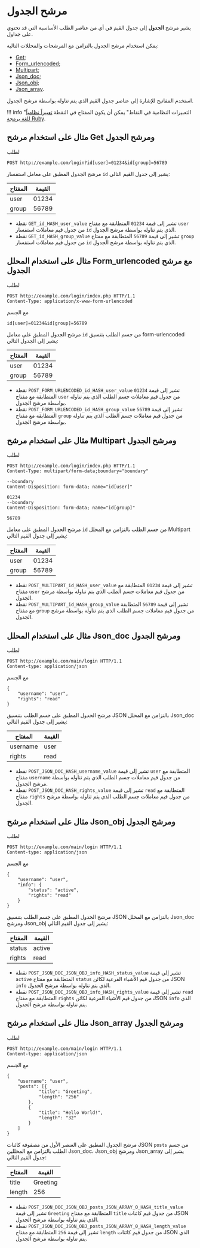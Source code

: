 [link-ruby]:        http://ruby-doc.org/core-2.6.1/doc/regexp_rdoc.html

[anchor1]:      #the-example-of-using-the-get-filter-and-the-hash-filter
[anchor2]:      #the-example-of-using-the-formurlencoded-parser-with-the-hash-filter
[anchor3]:      #the-example-of-using-the-multipart-filter-and-the-hash-filter
[anchor4]:      #the-example-of-using-the-jsondoc-parser-and-the-hash-filter
[anchor5]:      #the-example-of-using-the-jsonobj-filter-and-the-hash-filter
[anchor6]:      #the-example-of-using-the-jsonarray-filter-and-the-hash-filter

# مرشح الجدول

يشير مرشح **الجدول** إلى جدول القيم في أي من عناصر الطلب الأساسية التي قد تحتوي على جداول.

يمكن استخدام مرشح الجدول بالتزامن مع المرشحات والمحللات التالية:
* [Get][anchor1];
* [Form_urlencoded][anchor2];
* [Multipart][anchor3];
* [Json_doc][anchor4];
* [Json_obj][anchor5];
* [Json_array][anchor6].

استخدم المفاتيح للإشارة إلى عناصر جدول القيم الذي يتم تناوله بواسطة مرشح الجدول.

!!! info "التعبيرات النظامية في النقاط"
    يمكن أن يكون المفتاح في النقطة [تعبيراً نظامياً للغة برمجة Ruby][link-ruby].

## مثال على استخدام مرشح Get ومرشح الجدول

لطلب

```
POST http://example.com/login?id[user]=01234&id[group]=56789 
```

مرشح الجدول المطبق على معامل استفسار `id` يشير إلى جدول القيم التالي:

| المفتاح | القيمة  |
|-------|--------|
| user  | 01234  |
| group | 56789  |

* نقطة `GET_id_HASH_user_value` تشير إلى قيمة `01234` المتطابقة مع مفتاح `user` من جدول قيم معاملات استفسار `id` الذي يتم تناوله بواسطة مرشح الجدول.
* نقطة `GET_id_HASH_group_value` تشير إلى قيمة `56789` المتطابقة مع مفتاح `group` من جدول قيم معاملات استفسار `id` الذي يتم تناوله بواسطة مرشح الجدول.

## مثال على استخدام المحلل Form_urlencoded مع مرشح الجدول

لطلب

```
POST http://example.com/login/index.php HTTP/1.1
Content-Type: application/x-www-form-urlencoded
```

مع الجسم

```
id[user]=01234&id[group]=56789
```

مرشح الجدول المطبق على معامل `id` من جسم الطلب بتنسيق form-urlencoded يشير إلى الجدول التالي:

| المفتاح | القيمة  |
|-------|--------|
| user  | 01234  |
| group | 56789  |

* نقطة `POST_FORM_URLENCODED_id_HASH_user_value` تشير إلى قيمة `01234` المتطابقة مع مفتاح `user` من جدول قيم معاملات جسم الطلب الذي يتم تناوله بواسطة مرشح الجدول.
* نقطة `POST_FORM_URLENCODED_id_HASH_group_value` تشير إلى قيمة `56789` المتطابقة مع مفتاح `group` من جدول قيم معاملات جسم الطلب الذي يتم تناوله بواسطة مرشح الجدول.

## مثال على استخدام مرشح Multipart ومرشح الجدول

لطلب

```
POST http://example.com/login/index.php HTTP/1.1
Content-Type: multipart/form-data;boundary="boundary" 

--boundary 
Content-Disposition: form-data; name="id[user]" 

01234 
--boundary 
Content-Disposition: form-data; name="id[group]"

56789
```

مرشح الجدول المطبق على معامل `id` من جسم الطلب بالتزامن مع المحلل Multipart يشير إلى جدول القيم التالي:

| المفتاح | القيمة  |
|-------|--------|
| user  | 01234  |
| group | 56789  |

* نقطة `POST_MULTIPART_id_HASH_user_value` تشير إلى قيمة `01234` المتطابقة مع مفتاح `user` من جدول قيم معاملات جسم الطلب الذي يتم تناوله بواسطة مرشح الجدول.
* نقطة `POST_MULTIPART_id_HASH_group_value` تشير إلى قيمة `56789` المتطابقة مع مفتاح `group` من جدول قيم معاملات جسم الطلب الذي يتم تناوله بواسطة مرشح الجدول.

## مثال على استخدام المحلل Json_doc ومرشح الجدول

لطلب

```
POST http://example.com/main/login HTTP/1.1
Content-type: application/json
```

مع الجسم

```
{
    "username": "user",
    "rights": "read"
}
```

مرشح الجدول المطبق على جسم الطلب بتنسيق JSON بالتزامن مع المحلل Json_doc يشير إلى جدول القيم التالي:

| المفتاح  | القيمة |
|---------|--------|
| username | user  |
| rights   | read  |

* نقطة `POST_JSON_DOC_HASH_username_value` تشير إلى قيمة `user` المتطابقة مع مفتاح `username` من جدول قيم معاملات جسم الطلب الذي يتم تناوله بواسطة مرشح الجدول.
* نقطة `POST_JSON_DOC_HASH_rights_value` تشير إلى قيمة `read` المتطابقة مع مفتاح `rights` من جدول قيم معاملات جسم الطلب الذي يتم تناوله بواسطة مرشح الجدول.

## مثال على استخدام مرشح Json_obj ومرشح الجدول

لطلب

```
POST http://example.com/main/login HTTP/1.1
Content-type: application/json
```

مع الجسم

```
{
    "username": "user",
    "info": {
        "status": "active",
        "rights": "read"
    }
}
```

مرشح الجدول المطبق على جسم الطلب بتنسيق JSON بالتزامن مع المحلل Json_doc ومرشح Json_obj يشير إلى جدول القيم التالي:

| المفتاح | القيمة  |
|--------|--------|
| status | active |
| rights | read   |

* نقطة `POST_JSON_DOC_JSON_OBJ_info_HASH_status_value` تشير إلى قيمة `active` المتطابقة مع مفتاح `status` من جدول قيم الأشياء الفرعية لكائن JSON `info` الذي يتم تناوله بواسطة مرشح الجدول.
* نقطة `POST_JSON_DOC_JSON_OBJ_info_HASH_rights_value` تشير إلى قيمة `read` المتطابقة مع مفتاح `rights` من جدول قيم الأشياء الفرعية لكائن JSON `info` الذي يتم تناوله بواسطة مرشح الجدول.

## مثال على استخدام مرشح Json_array ومرشح الجدول

لطلب

```
POST http://example.com/main/login HTTP/1.1
Content-type: application/json
```

مع الجسم

```
{
    "username": "user",
    "posts": [{
            "title": "Greeting",
            "length": "256"
        },
        {
            "title": "Hello World!",
            "length": "32"
        }
    ]
}
```

مرشح الجدول المطبق على العنصر الأول من مصفوفة كائنات JSON `posts` من جسم الطلب بالتزامن مع المحللين Json_doc، Json_obj ومرشح Json_array يشير إلى جدول القيم التالي:

| المفتاح | القيمة   |
|--------|---------|
| title  | Greeting |
| length | 256      |

* نقطة `POST_JSON_DOC_JSON_OBJ_posts_JSON_ARRAY_0_HASH_title_value` تشير إلى قيمة `Greeting` المتطابقة مع مفتاح `title` من جدول قيم كائنات JSON الذي يتم تناوله بواسطة مرشح الجدول.
* نقطة `POST_JSON_DOC_JSON_OBJ_posts_JSON_ARRAY_0_HASH_length_value` تشير إلى قيمة `256` المتطابقة مع مفتاح `length` من جدول قيم كائنات JSON الذي يتم تناوله بواسطة مرشح الجدول.